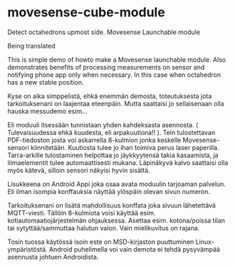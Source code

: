 # movesense-cube-module
Detect octahedrons upmost side. Movesense Launchable module

Being translated

This is simple demo of howto make a Movesense launchable module. Also 
demonstrates benefits of processing measurements on sensor and notifying
phone app only when necessary. In this case when octahedron has a new stable position.

Kyse on aika simppelistä, ehkä enemmän demosta, toteutuksesta jota 
tarkoituksenani on laajentaa eteenpäin.
Mutta saattaisi jo sellaisenaan olla hauska messudemo esim...

Eli moduuli itsessään tunnistaan yhden kahdeksasta asennosta. ( Tulevaisuudessa ehkä kuudesta, eli arpakuutiona!! ). Tein tulostettavan PDF-tiedoston josta voi askarrella 8-kulmion jonka keskelle Movesense-sensori kiinnitetään. Kuutiosta tulee jo ihan toimiva perus laser paperilla. Tarra-arkille tulostaminen helpottaa jo jäykkyytensä takia kasaamista, ja liimaelementit tulee automaattisesti mukana. Läpinäkyvä kalvo saattaisi olla myös kätevä, silloin sensori näkyisi hyvin sisältä.

Lisukkeena on Android Appi joka osaa avata moduulin tarjoaman palvelun. Eli ilman isompia konffauksia näyttää ylöspäin olevan sivun numeron.

Tarkoituksenani on lisätä mahdollisuus konffata joka sivuun lähetettävä MQTT-viesti. Tällöin 8-kulmiota voisi käyttää esim. kotiautomaatiojärjestelmän ohjauksessa. Asettaa esim. kotona/poissa tilan tai sytyttää/sammuttaa halutun valon. Vain mielikuvitus on rajana.

Tosin tuossa käytössä isoin este on MSD-kirjaston puuttuminen Linux-ympäristöstä. Android puhelimella voi vain demota ei tehdä pysyvämpää asennusta johtuen Androidista.

